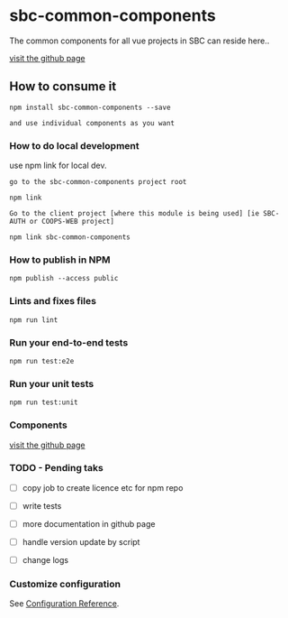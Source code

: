 # sbc-common-components

The common components for all vue projects in SBC can reside here..

[visit the github page ](https://saravankumarpa.github.io/sbc-common-components/)



## How to consume it
```
npm install sbc-common-components --save

and use individual components as you want
```

### How to do local development

use npm link for local dev.
```
go to the sbc-common-components project root 

npm link

Go to the client project [where this module is being used] [ie SBC-AUTH or COOPS-WEB project]

npm link sbc-common-components
```




### How to publish in NPM
```
npm publish --access public

```

### Lints and fixes files
```
npm run lint
```

### Run your end-to-end tests
```
npm run test:e2e
```

### Run your unit tests
```
npm run test:unit
```


### Components


[visit the github page ](https://saravankumarpa.github.io/sbc-common-components/FeeCalculator/)



### TODO - Pending taks


- [ ] copy job to create licence etc for npm repo
- [ ] write tests
- [ ] more documentation in github page
- [ ] handle version update by script
- [ ] change logs


### Customize configuration
See [Configuration Reference](https://cli.vuejs.org/config/).
